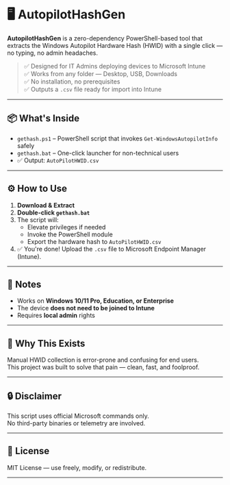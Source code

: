 # 🖥️ AutopilotHashGen

**AutopilotHashGen** is a zero-dependency PowerShell-based tool that extracts the Windows Autopilot Hardware Hash (HWID) with a single click — no typing, no admin headaches.

> ✅ Designed for IT Admins deploying devices to Microsoft Intune  
> ✅ Works from any folder — Desktop, USB, Downloads  
> ✅ No installation, no prerequisites  
> ✅ Outputs a `.csv` file ready for import into Intune

---

## 📦 What's Inside

- `gethash.ps1` – PowerShell script that invokes `Get-WindowsAutopilotInfo` safely
- `gethash.bat` – One-click launcher for non-technical users
- ✅ Output: `AutoPilotHWID.csv`

---

## ⚙️ How to Use

1. **Download & Extract**
2. **Double-click `gethash.bat`**
3. The script will:
   - Elevate privileges if needed
   - Invoke the PowerShell module
   - Export the hardware hash to `AutoPilotHWID.csv`
4. ✅ You're done! Upload the `.csv` file to Microsoft Endpoint Manager (Intune).

---

## 📌 Notes

- Works on **Windows 10/11 Pro, Education, or Enterprise**
- The device **does not need to be joined to Intune**
- Requires **local admin** rights

---

## 🧠 Why This Exists

Manual HWID collection is error-prone and confusing for end users.  
This project was built to solve that pain — clean, fast, and foolproof.

---

## 🔒 Disclaimer

This script uses official Microsoft commands only.  
No third-party binaries or telemetry are involved.

---

## 📄 License

MIT License — use freely, modify, or redistribute.

---

